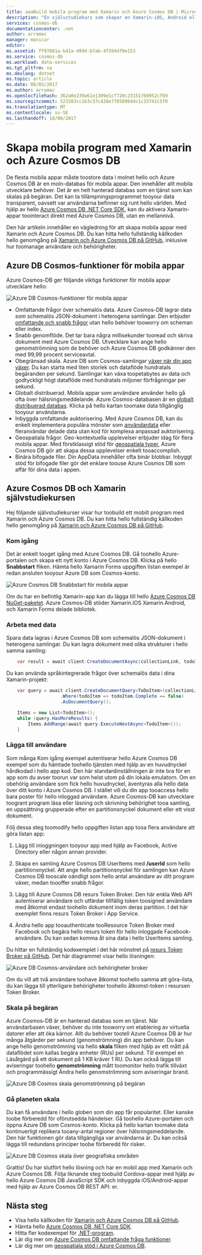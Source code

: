 ```yaml
---
title: aaaBuild mobila program med Xamarin och Azure Cosmos DB | Microsoft Docs
description: "En självstudiekurs som skapar en Xamarin-iOS, Android eller formulär program med hjälp av Azure Cosmos DB. Azure Cosmos DB är en snabb, planeten skala, molnet databas för mobila appar."
services: cosmos-db
documentationcenter: .net
author: arramac
manager: monicar
editor: 
ms.assetid: ff97881a-b41a-499d-b7ab-4f394df0e153
ms.service: cosmos-db
ms.workload: data-services
ms.tgt_pltfrm: na
ms.devlang: dotnet
ms.topic: article
ms.date: 08/03/2017
ms.author: arramac
ms.openlocfilehash: 362a0e239a61e1309e1cf720c23151760952cf69
ms.sourcegitcommit: 523283cc1b3c37c428e77850964dc1c33742c5f0
ms.translationtype: MT
ms.contentlocale: sv-SE
ms.lasthandoff: 10/06/2017
---
```

# <a name="build-mobile-applications-with-xamarin-and-azure-cosmos-db"></a>Skapa mobila program med Xamarin och Azure Cosmos DB
De flesta mobila appar måste toostore data i molnet hello och Azure Cosmos DB är en moln-databas för mobila appar. Den innehåller allt mobila utvecklare behöver. Det är en helt hanterad databas som en tjänst som kan skalas på begäran. Det kan ta tillämpningsprogrammet tooyour data transparent, oavsett var användarna befinner sig runt hello världen. Med hjälp av hello [Azure Cosmos DB .NET Core SDK](documentdb-sdk-dotnet-core.md), kan du aktivera Xamarin-appar toointeract direkt med Azure Cosmos DB, utan en mellannivå.

Den här artikeln innehåller en vägledning för att skapa mobila appar med Xamarin och Azure Cosmos DB. Du kan hitta hello fullständig källkoden hello genomgång på [Xamarin och Azure Cosmos DB på GitHub](https://github.com/Azure/azure-documentdb-dotnet/tree/master/samples/xamarin), inklusive hur toomanage användare och behörigheter.

## <a name="azure-cosmos-db-capabilities-for-mobile-apps"></a>Azure DB Cosmos-funktioner för mobila appar
Azure Cosmos-DB ger följande viktiga funktioner för mobila appar utvecklare hello:

![Azure DB Cosmos-funktioner för mobila appar](media/mobile-apps-with-xamarin/documentdb-for-mobile.png)

* Omfattande frågor över schemalös data. Azure Cosmos-DB lagrar data som schemalös JSON-dokument i heterogena samlingar. Den erbjuder [omfattande och snabb frågor](documentdb-sql-query.md) utan hello behöver tooworry om scheman eller index.
* Snabb genomflöde. Det tar bara några millisekunder tooread och skriva dokument med Azure Cosmos DB. Utvecklare kan ange hello genomströmning som de behöver och Azure Cosmos DB godkänner den med 99,99 procent serviceavtal.
* Obegränsad skala. Azure DB som Cosmos-samlingar [växer när din app växer](partition-data.md). Du kan starta med liten storlek och dataflöde hundratals begäranden per sekund. Samlingar kan växa toopetabytes av data och godtyckligt högt dataflöde med hundratals miljoner förfrågningar per sekund.
* Globalt distribuerad. Mobila appar som användare använder hello gå ofta över hälsningsmeddelande. Azure Cosmos-databasen är en [globalt distribuerad databas](distribute-data-globally.md). Klicka på hello kartan toomake data tillgänglig tooyour användarna.
* Inbyggda omfattande auktorisering. Med Azure Cosmos DB, kan du enkelt implementera populära mönster som [användardata](https://aka.ms/documentdb-xamarin-todouser) eller fleranvändar delade data utan kod för komplexa anpassad auktorisering.
* Geospatiala frågor. Geo-kontextuella upplevelser erbjuder idag för flera mobila appar. Med förstklassigt stöd för [geospatiala typer](geospatial.md), Azure Cosmos DB gör att skapa dessa upplevelser enkelt tooaccomplish.
* Binära bifogade filer. Din AppData innehåller ofta binär blobbar. Inbyggt stöd för bifogade filer gör det enklare toouse Azure Cosmos DB som affär för dina data i appen.

## <a name="azure-cosmos-db-and-xamarin-tutorial"></a>Azure Cosmos DB och Xamarin självstudiekursen
Hej följande självstudiekurser visar hur toobuild ett mobilt program med Xamarin och Azure Cosmos DB. Du kan hitta hello fullständig källkoden hello genomgång på [Xamarin och Azure Cosmos DB på GitHub](https://github.com/Azure/azure-documentdb-dotnet/tree/master/samples/xamarin).

### <a name="get-started"></a>Kom igång
Det är enkelt tooget igång med Azure Cosmos DB. Gå toohello Azure-portalen och skapa ett nytt konto i Azure Cosmos DB. Klicka på hello **Snabbstart** fliken. Hämta hello Xamarin Forms uppgiften listan exempel är redan ansluten tooyour Azure DB som Cosmos-konto. 

![Azure Cosmos DB Snabbstart för mobila appar](media/mobile-apps-with-xamarin/cosmos-db-quickstart.png)

Om du har en befintlig Xamarin-app kan du lägga till hello [Azure Cosmos DB NuGet-paketet](documentdb-sdk-dotnet-core.md). Azure Cosmos-DB stöder Xamarin.IOS Xamarin.Android, och Xamarin Forms delade bibliotek.

### <a name="work-with-data"></a>Arbeta med data
Spara data lagras i Azure Cosmos DB som schemalös JSON-dokument i heterogena samlingar. Du kan lagra dokument med olika strukturer i hello samma samling:

```cs
    var result = await client.CreateDocumentAsync(collectionLink, todoItem);
```

Du kan använda språkintegrerade frågor över schemalös data i dina Xamarin-projekt:

```cs
    var query = await client.CreateDocumentQuery<ToDoItem>(collectionLink)
                    .Where(todoItem => todoItem.Complete == false)
                    .AsDocumentQuery();

    Items = new List<TodoItem>();
    while (query.HasMoreResults) {
        Items.AddRange(await query.ExecuteNextAsync<TodoItem>());
    }
```
### <a name="add-users"></a>Lägga till användare
Som många Kom igång exempel autentiserar hello Azure Cosmos DB exempel som du hämtade toohello tjänsten med hjälp av en huvudnyckel hårdkodad i hello app kod. Den här standardinställningen är inte bra för en app som du avser toorun var som helst utom på din lokala emulatorn. Om en obehörig användare som fick hello huvudnyckel, äventyras alla hello data över ditt konto i Azure Cosmos DB. I stället vill du din app tooaccess hello bara poster för hello inloggad användare. Azure Cosmos-DB kan utvecklare toogrant program läsa eller läsning och skrivning behörighet tooa samling, en uppsättning grupperade efter en partitionsnyckel dokument eller ett visst dokument. 

Följ dessa steg toomodify hello uppgiften listan app tooa flera användare att göra listan app: 

  1. Lägg till inloggningen tooyour app med hjälp av Facebook, Active Directory eller någon annan provider.

  2. Skapa en samling Azure Cosmos DB UserItems med **/userId** som hello partitionsnyckel. Att ange hello partitionsnyckel för samlingen kan Azure Cosmos DB tooscale oändligt som hello antal användare av ditt program växer, medan toooffer snabb frågor.

  3. Lägg till Azure Cosmos DB resurs Token Broker. Den här enkla Web API autentiserar användare och utfärdar tillfällig token toosigned användare med åtkomst endast toohello dokument inom deras partition. I det här exemplet finns resurs Token Broker i App Service.

  4. Ändra hello app tooauthenticate tooResource Token Broker med Facebook och begära hello resurs token för hello inloggade Facebook-användare. Du kan sedan komma åt sina data i hello UserItems samling.  

Du hittar en fullständig kodexemplet i det här mönstret på [resurs Token Broker på GitHub](http://aka.ms/documentdb-xamarin-todouser). Det här diagrammet visar hello lösningen:

![Azure DB Cosmos-användare och behörigheter broker](media/mobile-apps-with-xamarin/documentdb-resource-token-broker.png)

Om du vill att två användare toohave åtkomst toohello samma att göra-lista, du kan lägga till ytterligare behörigheter toohello åtkomst-token i resursen Token Broker.

### <a name="scale-on-demand"></a>Skala på begäran
Azure Cosmos-DB är en hanterad databas som en tjänst. När användarbasen växer, behöver du inte tooworry om etablering av virtuella datorer eller att öka kärnor. Allt du behöver tootell Azure Cosmos DB är hur många åtgärder per sekund (genomströmning) din app behöver. Du kan ange hello genomströmning via hello **skala** fliken med hjälp av ett mått på dataflödet som kallas begära enheter (RUs) per sekund. Till exempel en Läsåtgärd på ett dokument på 1 KB kräver 1 RU. Du kan också lägga till aviseringar toohello **genomströmning** mått toomonitor hello trafik tillväxt och programmässigt Ändra hello genomströmning som aviseringar brand.

![Azure DB Cosmos skala genomströmning på begäran](media/mobile-apps-with-xamarin/cosmos-db-xamarin-scale.png)

### <a name="go-planet-scale"></a>Gå planeten skala
Du kan få användare i hello globen som din app får popularitet. Eller kanske toobe förberedd för oförutsedda händelser. Gå toohello Azure-portalen och öppna Azure DB som Cosmos-konto. Klicka på hello kartan toomake data kontinuerligt replikera tooany-antal regioner över hälsningsmeddelande. Den här funktionen gör data tillgängliga var användarna är. Du kan också lägga till redundans principer toobe förberedd för risker.

![Azure DB Cosmos skala över geografiska områden](media/mobile-apps-with-xamarin/cosmos-db-xamarin-replicate.png)

Grattis! Du har slutfört hello lösning och har en mobil app med Xamarin och Azure Cosmos DB. Följa liknande steg toobuild Cordova-appar med hjälp av hello Azure Cosmos DB JavaScript SDK och inbyggda iOS/Android-appar med hjälp av Azure Cosmos DB REST API: er.

## <a name="next-steps"></a>Nästa steg
* Visa hello källkoden för [Xamarin och Azure Cosmos DB på GitHub](https://github.com/Azure/azure-documentdb-dotnet/tree/master/samples/xamarin).
* Hämta hello [Azure Cosmos DB .NET Core SDK](documentdb-sdk-dotnet-core.md).
* Hitta fler kodexempel för [.NET-program](documentdb-dotnet-samples.md).
* Lär dig mer om [Azure Cosmos DB omfattande fråga funktioner](documentdb-sql-query.md).
* Lär dig mer om [geospatiala stöd i Azure Cosmos DB](geospatial.md).



